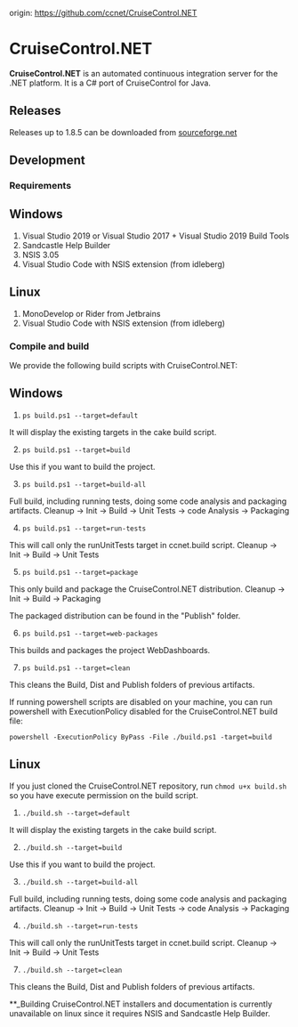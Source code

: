 origin: https://github.com/ccnet/CruiseControl.NET
# CruiseControl.NET

**CruiseControl.NET** is an automated continuous integration server for the .NET platform. It is a C# port of CruiseControl for Java.



## Releases
Releases up to 1.8.5 can be downloaded from [sourceforge.net](https://sourceforge.net/projects/ccnet/)


## Development

### Requirements

## Windows
1. Visual Studio 2019 or Visual Studio 2017 + Visual Studio 2019 Build Tools
2. Sandcastle Help Builder
3. NSIS 3.05
4. Visual Studio Code with NSIS extension (from idleberg)

## Linux
1. MonoDevelop or Rider from Jetbrains
2. Visual Studio Code with NSIS extension (from idleberg)

### Compile and build
We provide the following build scripts with CruiseControl.NET:

## Windows
1. ```ps build.ps1 --target=default```

It will display the existing targets in the cake build script.

2. ```ps build.ps1 --target=build```

Use this if you want to build the project.

3. ```ps build.ps1 --target=build-all```

Full build, including running tests, doing some code analysis and packaging artifacts.
Cleanup -> Init -> Build -> Unit Tests -> code Analysis -> Packaging

4. ```ps build.ps1 --target=run-tests```

This will call only the runUnitTests target in ccnet.build script.
Cleanup -> Init -> Build -> Unit Tests

5. ```ps build.ps1 --target=package```

This only build and package the CruiseControl.NET distribution.
Cleanup -> Init -> Build -> Packaging

The packaged distribution can be found in the "Publish" folder.

6. ```ps build.ps1 --target=web-packages```

This builds and packages the project WebDashboards.

7. ```ps build.ps1 --target=clean```

This cleans the Build, Dist and Publish folders of previous artifacts.

If running powershell scripts are disabled on your machine, you can run powershell with ExecutionPolicy disabled for the CruiseControl.NET build file:

```powershell -ExecutionPolicy ByPass -File ./build.ps1 -target=build```

## Linux
If you just cloned the CruiseControl.NET repository, run ```chmod u+x build.sh``` so you have execute permission on the build script.

1. ```./build.sh --target=default```

It will display the existing targets in the cake build script.

2. ```./build.sh --target=build```

Use this if you want to build the project.

3. ```./build.sh --target=build-all```

Full build, including running tests, doing some code analysis and packaging artifacts.
Cleanup -> Init -> Build -> Unit Tests -> code Analysis -> Packaging

4. ```./build.sh --target=run-tests```

This will call only the runUnitTests target in ccnet.build script.
Cleanup -> Init -> Build -> Unit Tests

7. ```./build.sh --target=clean```

This cleans the Build, Dist and Publish folders of previous artifacts.


**_Building CruiseControl.NET installers and documentation is currently unavailable on linux since it requires NSIS and Sandcastle Help Builder.
